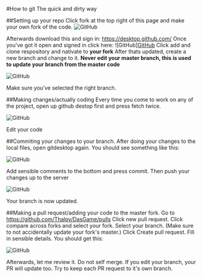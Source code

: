 #How to git The quick and dirty way

##Setting up your repo
Click fork at the top right of this page and make your own fork of the code.
![GitHub](https://i.imgur.com/6mUgu0Z.png)

Afterwards download this and sign in: https://desktop.github.com/
Once you've got it open and signed in click here:
![GitHub][GitHub](https://puu.sh/FID3u.png)
Click add and clone respository and nativate to **your fork**
After thats updated, create a new branch and change to it. **Never edit your master branch, this is used to update your branch from the master code**

![GitHub](https://i.imgur.com/GuIGhPW.png)

Make sure you've selected the right branch.

##Making changes/actually coding
Every time you come to work on any of the project, open up github destop first and press fetch twice.

![GitHub](https://i.imgur.com/BFRFB8i.png)

Edit your code

##Commiting your changes to your branch.
After doing your changes to the local files, open gitdesktop again.
You should see something like this:

![GitHub](https://i.imgur.com/oi2jLv3.png)

Add sensible comments to the bottom and press commit.
Then push your changes up to the server

![GitHub](https://i.imgur.com/XtfKIHD.png)

Your branch is now updated.

##Making a pull request/adding your code to the master fork.
Go to https://github.com/Thalpy/DasGame/pulls
Click new pull request.
Click compare across forks and select your fork.
Select your branch.
(Make sure to not accidentally update your fork's master.)
Click Create pull request.
Fill in sensible details.
You should get this:

![GitHub](https://i.imgur.com/S8Coytv.png)

Afterwards, let me review it. Do not self merge.
If you edit your branch, your PR will update too. Try to keep each PR request to it's own branch.

